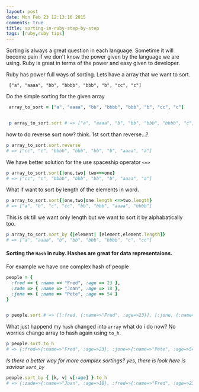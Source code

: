 ```yaml
---
layout: post
date: Mon Feb 23 12:13:16 2015
comments: true
title: sorting-in-ruby-step-by-step
tags: [ruby,ruby tips]
---
```

Sorting is always a great question in each language. Sometime it will become pain if we don't know the power given by the language we are using. Ruby is great in terms of the power and easy given to developer.

Ruby has power full ways of sorting.
Lets have a array that we want to sort.

` ["a", "aaaa", "bb", "bbbb", "bbb", "b", "cc", "c"]`

Do the simple sorting for the given array

```ruby
 array_to_sort = ["a", "aaaa", "bb", "bbbb", "bbb", "b", "cc", "c"]


 p array_to_sort.sort # => ["a", "aaaa", "b", "bb", "bbb", "bbbb", "c", "cc"]
```
how to do reverse sort now? think. 1st sort than reverse...?

```ruby
p array_to_sort.sort.reverse 
# => ["cc", "c", "bbbb", "bbb", "bb", "b", "aaaa", "a"]
```

We have better solution for the 
use spaceship operator `<=>`

```ruby
p array_to_sort.sort{|one,two| two<=>one} 
# => ["cc", "c", "bbbb", "bbb", "bb", "b", "aaaa", "a"]
```

What if want to sort by length of the elements in word.

```ruby
p array_to_sort.sort{|one,two|one.length <=>two.length} 
# => ["a", "b", "c", "cc", "bb", "bbb", "aaaa", "bbbb"]
```

This is ok till we want only length but we want to sort it by alphabatically too.

```ruby
p array_to_sort.sort_by {|element| [element,element.length]} 
# => ["a", "aaaa", "b", "bb", "bbb", "bbbb", "c", "cc"] 
```
#### Sorting the `Hash` in ruby. Hashes are great for data representaions.

For example we have one complex hash of people

```ruby
people = {
  :fred => { :name => "Fred", :age => 23 },
  :zade => { :name => "Joan", :age => 18 },
  :jone => { :name => "Pete", :age => 54 }
}


p people.sort # => [[:fred, {:name=>"Fred", :age=>23}], [:jone, {:name=>"Pete", :age=>54}], [:zade, {:name=>"Joan", :age=>18}]]
```

What just happend my `hash` changed into `array` what do i do now? No worries change array to hash again using `to_h`.

```ruby
p people.sort.to_h 
# => {:fred=>{:name=>"Fred", :age=>23}, :jone=>{:name=>"Pete", :age=>54}, :zade=>{:name=>"Joan", :age=>18}}
```

_Is there a better way for more complex sortings? yes, there is look here is saviour `sort_by`_

```ruby
people.sort_by { |k, v| v[:age] }.to_h  
# => {:zade=>{:name=>"Joan", :age=>18}, :fred=>{:name=>"Fred", :age=>23}, :jone=>{:name=>"Pete", :age=>54}}
```




